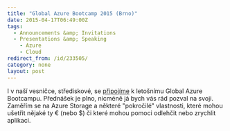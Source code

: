 ```yaml
---
title: "Global Azure Bootcamp 2015 (Brno)"
date: 2015-04-17T06:49:00Z
tags:
  - Announcements &amp; Invitations 
  - Presentations &amp; Speaking
	- Azure
	- Cloud
redirect_from: /id/233505/
category: none
layout: post
---
```

I v naší vesničce, střediskové, se [připojíme][1] k letošnímu Global Azure Bootcampu. Přednášek je plno, nicméně já bych vás rád pozval na svoji. Zaměřím se na Azure Storage a některé "pokročilé" vlastnosti, které mohou ušetřit nějaké ty € (nebo $) či které mohou pomoci odlehčit nebo zrychlit aplikaci.  

[1]: http://www.wug.cz/brno/akce/727-Global-Azure-Bootcamp-2015